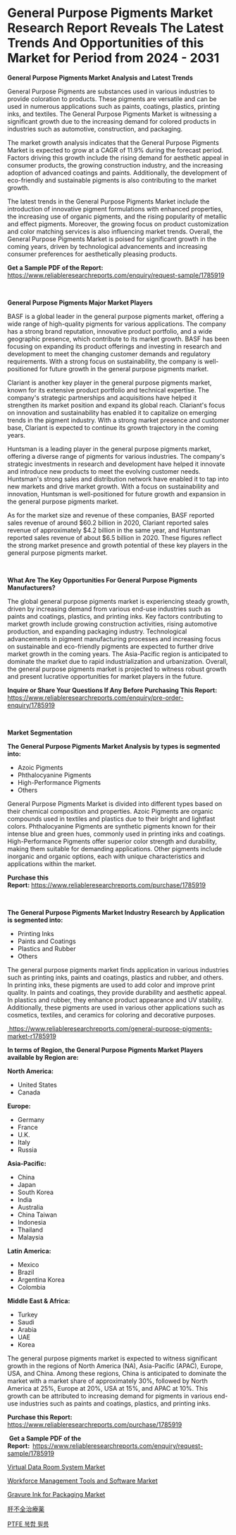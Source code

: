 <p><h1>General Purpose Pigments Market Research Report Reveals The Latest Trends And Opportunities of this Market for Period from 2024 - 2031</h1></p><p><strong>General Purpose Pigments Market Analysis and Latest Trends</strong></p>
<p><p>General Purpose Pigments are substances used in various industries to provide coloration to products. These pigments are versatile and can be used in numerous applications such as paints, coatings, plastics, printing inks, and textiles. The General Purpose Pigments Market is witnessing a significant growth due to the increasing demand for colored products in industries such as automotive, construction, and packaging.</p><p>The market growth analysis indicates that the General Purpose Pigments Market is expected to grow at a CAGR of 11.9% during the forecast period. Factors driving this growth include the rising demand for aesthetic appeal in consumer products, the growing construction industry, and the increasing adoption of advanced coatings and paints. Additionally, the development of eco-friendly and sustainable pigments is also contributing to the market growth.</p><p>The latest trends in the General Purpose Pigments Market include the introduction of innovative pigment formulations with enhanced properties, the increasing use of organic pigments, and the rising popularity of metallic and effect pigments. Moreover, the growing focus on product customization and color matching services is also influencing market trends. Overall, the General Purpose Pigments Market is poised for significant growth in the coming years, driven by technological advancements and increasing consumer preferences for aesthetically pleasing products.</p></p>
<p><strong>Get a Sample PDF of the Report:&nbsp;</strong> <a href="https://www.reliableresearchreports.com/enquiry/request-sample/1785919">https://www.reliableresearchreports.com/enquiry/request-sample/1785919</a></p>
<p>&nbsp;</p>
<p><strong>General Purpose Pigments Major Market Players</strong></p>
<p><p>BASF is a global leader in the general purpose pigments market, offering a wide range of high-quality pigments for various applications. The company has a strong brand reputation, innovative product portfolio, and a wide geographic presence, which contribute to its market growth. BASF has been focusing on expanding its product offerings and investing in research and development to meet the changing customer demands and regulatory requirements. With a strong focus on sustainability, the company is well-positioned for future growth in the general purpose pigments market.</p><p>Clariant is another key player in the general purpose pigments market, known for its extensive product portfolio and technical expertise. The company's strategic partnerships and acquisitions have helped it strengthen its market position and expand its global reach. Clariant's focus on innovation and sustainability has enabled it to capitalize on emerging trends in the pigment industry. With a strong market presence and customer base, Clariant is expected to continue its growth trajectory in the coming years.</p><p>Huntsman is a leading player in the general purpose pigments market, offering a diverse range of pigments for various industries. The company's strategic investments in research and development have helped it innovate and introduce new products to meet the evolving customer needs. Huntsman's strong sales and distribution network have enabled it to tap into new markets and drive market growth. With a focus on sustainability and innovation, Huntsman is well-positioned for future growth and expansion in the general purpose pigments market.</p><p>As for the market size and revenue of these companies, BASF reported sales revenue of around $60.2 billion in 2020, Clariant reported sales revenue of approximately $4.2 billion in the same year, and Huntsman reported sales revenue of about $6.5 billion in 2020. These figures reflect the strong market presence and growth potential of these key players in the general purpose pigments market.</p></p>
<p>&nbsp;</p>
<p><strong>What Are The Key Opportunities For General Purpose Pigments Manufacturers?</strong></p>
<p><p>The global general purpose pigments market is experiencing steady growth, driven by increasing demand from various end-use industries such as paints and coatings, plastics, and printing inks. Key factors contributing to market growth include growing construction activities, rising automotive production, and expanding packaging industry. Technological advancements in pigment manufacturing processes and increasing focus on sustainable and eco-friendly pigments are expected to further drive market growth in the coming years. The Asia-Pacific region is anticipated to dominate the market due to rapid industrialization and urbanization. Overall, the general purpose pigments market is projected to witness robust growth and present lucrative opportunities for market players in the future.</p></p>
<p><strong>Inquire or Share Your Questions If Any Before Purchasing This Report:</strong> <a href="https://www.reliableresearchreports.com/enquiry/pre-order-enquiry/1785919">https://www.reliableresearchreports.com/enquiry/pre-order-enquiry/1785919</a></p>
<p>&nbsp;</p>
<p><strong>Market Segmentation</strong></p>
<p><strong>The General Purpose Pigments Market Analysis by types is segmented into:</strong></p>
<p><ul><li>Azoic Pigments</li><li>Phthalocyanine Pigments</li><li>High-Performance Pigments</li><li>Others</li></ul></p>
<p><p>General Purpose Pigments Market is divided into different types based on their chemical composition and properties. Azoic Pigments are organic compounds used in textiles and plastics due to their bright and lightfast colors. Phthalocyanine Pigments are synthetic pigments known for their intense blue and green hues, commonly used in printing inks and coatings. High-Performance Pigments offer superior color strength and durability, making them suitable for demanding applications. Other pigments include inorganic and organic options, each with unique characteristics and applications within the market.</p></p>
<p><strong>Purchase this Report:&nbsp;</strong><a href="https://www.reliableresearchreports.com/purchase/1785919">https://www.reliableresearchreports.com/purchase/1785919</a></p>
<p>&nbsp;</p>
<p><strong>The General Purpose Pigments Market Industry Research by Application is segmented into:</strong></p>
<p><ul><li>Printing Inks</li><li>Paints and Coatings</li><li>Plastics and Rubber</li><li>Others</li></ul></p>
<p><p>The general purpose pigments market finds application in various industries such as printing inks, paints and coatings, plastics and rubber, and others. In printing inks, these pigments are used to add color and improve print quality. In paints and coatings, they provide durability and aesthetic appeal. In plastics and rubber, they enhance product appearance and UV stability. Additionally, these pigments are used in various other applications such as cosmetics, textiles, and ceramics for coloring and decorative purposes.</p></p>
<p><a href="https://www.reliableresearchreports.com/general-purpose-pigments-market-r1785919">&nbsp;https://www.reliableresearchreports.com/general-purpose-pigments-market-r1785919</a></p>
<p><strong>In terms of Region, the General Purpose Pigments Market Players available by Region are:</strong></p>
<p>
    <p> <strong> North America: </strong>
        <ul>
            <li>United States</li>
            <li>Canada</li>
        </ul>
        </p> 
    <p> <strong> Europe: </strong>
        <ul>
            <li>Germany</li>
            <li>France</li>
            <li>U.K.</li>
            <li>Italy</li>
            <li>Russia</li>
        </ul>
        </p> 
    <p> <strong> Asia-Pacific: </strong>
        <ul>
            <li>China</li>
            <li>Japan</li>
            <li>South Korea</li>
            <li>India</li>
            <li>Australia</li>
            <li>China Taiwan</li>
            <li>Indonesia</li>
            <li>Thailand</li>
            <li>Malaysia</li>
        </ul>
        </p> 
    <p> <strong> Latin America: </strong>
        <ul>
            <li>Mexico</li>
            <li>Brazil</li>
            <li>Argentina Korea</li>
            <li>Colombia</li>
        </ul>
        </p> 
    <p> <strong> Middle East & Africa: </strong>
        <ul>
            <li>Turkey</li>
            <li>Saudi</li>
            <li>Arabia</li>
            <li>UAE</li>
            <li>Korea</li>
        </ul>
    </p>
    </p>
<p><p>The general purpose pigments market is expected to witness significant growth in the regions of North America (NA), Asia-Pacific (APAC), Europe, USA, and China. Among these regions, China is anticipated to dominate the market with a market share of approximately 30%, followed by North America at 25%, Europe at 20%, USA at 15%, and APAC at 10%. This growth can be attributed to increasing demand for pigments in various end-use industries such as paints and coatings, plastics, and printing inks.</p></p>
<p><strong>Purchase this Report: </strong><a href="https://www.reliableresearchreports.com/purchase/1785919">https://www.reliableresearchreports.com/purchase/1785919</a></p>
<p>&nbsp;<strong>Get a Sample PDF of the Report:&nbsp;&nbsp;</strong><a href="https://www.reliableresearchreports.com/enquiry/request-sample/1785919">https://www.reliableresearchreports.com/enquiry/request-sample/1785919</a></p>
<p><strong></strong></p>
<p><p><a href="https://www.linkedin.com/pulse/virtual-data-room-system-market-size-trends-complete-industry-8tyzc">Virtual Data Room System Market</a></p><p><a href="https://www.linkedin.com/pulse/workforce-management-tools-software-market-size-outlook-forecast-kmoic">Workforce Management Tools and Software Market</a></p><p><a href="https://github.com/Sinjinluong3e0awx2m195k76/Market-Research-Report-List-2/blob/main/gravure-ink-for-packaging-market.md">Gravure Ink for Packaging Market</a></p><p><a href="https://github.com/RaeJenkins1952/Market-Research-Report-List-1/blob/main/9772327105223.md">肝不全治療薬</a></p><p><a href="https://github.com/AlbertotDouglas44367/Market-Research-Report-List-2/blob/main/155363698950.md">PTFE 복합 필름</a></p></p>
